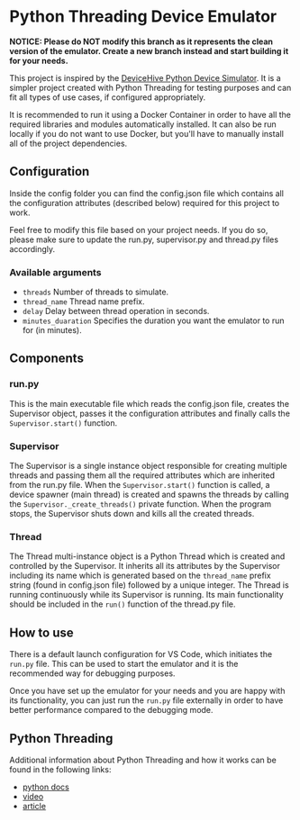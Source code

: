 # Python Threading Device Emulator

**NOTICE: Please do NOT modify this branch as it represents the clean version of the emulator. Create a new branch instead and start building it for your needs.**

This project is inspired by the [DeviceHive Python Device Simulator](https://github.com/devicehive/devicehive-python-device-simulator). It is a simpler project created with Python Threading for testing purposes and can fit all types of use cases, if configured appropriately.

It is recommended to run it using a Docker Container in order to have all the required libraries and modules automatically installed. It can also be run locally if you do not want to use Docker, but you'll have to manually install all of the project dependencies.

## Configuration

Inside the config folder you can find the config.json file which contains all the configuration attributes (described below) required for this project to work.

Feel free to modify this file based on your project needs. If you do so, please make sure to update the run.py, supervisor.py and thread.py files accordingly.

### Available arguments

* `threads` Number of threads to simulate.
* `thread_name` Thread name prefix.
* `delay` Delay between thread operation in seconds.
* `minutes_duaration` Specifies the duration you want the emulator to run for (in minutes).

## Components

### run.py

This is the main executable file which reads the config.json file, creates the Supervisor object, passes it the configuration attributes and finally calls the `Supervisor.start()` function.

### Supervisor

The Supervisor is a single instance object responsible for creating multiple threads and passing them all the required attributes which are inherited from the run.py file. When the `Supervisor.start()` function is called, a device spawner (main thread) is created and spawns the threads by calling the `Supervisor._create_threads()` private function. When the program stops, the Supervisor shuts down and kills all the created threads.

### Thread

The Thread multi-instance object is a Python Thread which is created and controlled by the Supervisor. It inherits all its attributes by the Supervisor including its name which is generated based on the `thread_name` prefix string (found in config.json file) followed by a unique integer. The Thread is running continuously while its Supervisor is running. Its main functionality should be included in the `run()` function of the thread.py file.

## How to use
There is a default launch configuration for VS Code, which initiates the `run.py` file. This can be used to start the emulator and it is the recommended way for debugging purposes.

Once you have set up the emulator for your needs and you are happy with its functionality, you can just run the `run.py` file externally in order to have better performance compared to the debugging mode.
## Python Threading

Additional information about Python Threading and how it works can be found in the following links:

* [python docs](https://docs.python.org/3/library/threading.html)
* [video](https://www.youtube.com/watch?v=IEEhzQoKtQU)
* [article](https://realpython.com/intro-to-python-threading/)
